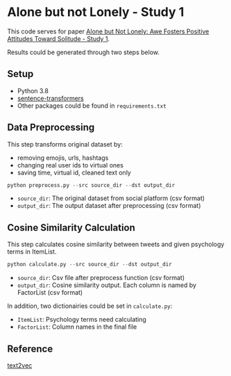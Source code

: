 # Alone but not Lonely - Study 1
This code serves for paper [Alone but Not Lonely: Awe Fosters Positive Attitudes Toward Solitude - Study 1](https://www.researchgate.net/publication/374008401_Alone_but_Not_Lonely_Awe_Fosters_Positive_Attitudes_Toward_Solitude). 

Results could be generated through two steps below.
## Setup
* Python 3.8
* [sentence-transformers](https://huggingface.co/sentence-transformers/paraphrase-multilingual-MiniLM-L12-v2)
* Other packages could be found in `requirements.txt`
## Data Preprocessing
This step transforms original dataset by:
* removing emojis, urls, hashtags
* changing real user ids to virtual ones
* saving time, virtual id, cleaned text only
```python
python preprocess.py --src source_dir --dst output_dir
```
* `source_dir`: The original dataset from social platform (csv format)
* `output_dir`: The output dataset after preprocessing (csv format)
## Cosine Similarity Calculation
This step calculates cosine similarity between tweets and given psychology terms in ItemList.
```python
python calculate.py --src source_dir --dst output_dir
```
* `source_dir`: Csv file after preprocess function (csv format)
* `output_dir`: Cosine similarity output. Each column is named by FactorList (csv format)

In addition, two dictionairies could be set in `calculate.py`:
* `ItemList`: Psychology terms need calculating
* `FactorList`: Column names in the final file
## Reference
[text2vec](https://github.com/shibing624/text2vec)
